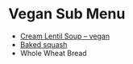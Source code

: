 # Vegan Sub Menu

<ul>
  <li><a href="vegan-recipe-1.md">Cream Lentil Soup – vegan</a></li>
  <li><a href="baked-squash.md">Baked squash</a></li>
  <li>Whole Wheat Bread </li>
</ul>  
